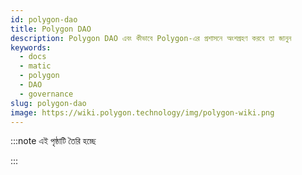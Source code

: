```yaml
---
id: polygon-dao
title: Polygon DAO
description: Polygon DAO এবং কীভাবে Polygon-এর প্রশাসনে অংশগ্রহণ করবে তা জানুন
keywords:
  - docs
  - matic
  - polygon
  - DAO
  - governance
slug: polygon-dao
image: https://wiki.polygon.technology/img/polygon-wiki.png
---
```


<!-- This page is a WIP -->

:::note এই পৃষ্ঠাটি তৈরি হচ্ছে

:::
